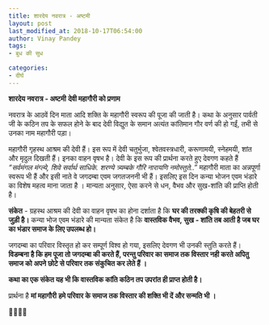 ```yaml
---
title: शारदेय नवरात्र - अष्टमी
layout: post
last_modified_at: 2018-10-17T06:54:00
author: Vinay Pandey
tags:
- बुध की सुध

categories:
- दीर्घ
---
```

**शारदेय नवरात्र - अष्टमी**
**देवी महागौरी को प्रणाम**

नवरात्र के आठवें दिन माता आदि शक्ति के महागौरी स्वरूप की पूजा की जाती है। कथा के अनुसार पार्वती जी के कठिन तप के सफल होने के बाद देवी विद्युत के समान अत्यंत कांतिमान गौर वर्ण की हो गईं, तभी से उनका नाम महागौरी पड़ा।

महागौरी गृहस्थ आश्रम की देवी हैं। इस रूप में देवी चतुर्भुजा, श्वेतवस्त्रधारी, करूणामयी, स्नेहमयी, शांत और मृदुल दिखती हैं। इनका वाहन वृषभ है। देवी के इस रूप की प्रार्थना करते हुए देवगण कहते हैं 
*“सर्वमंगल मंग्ल्ये, शिवे सर्वार्थ साधिके. शरण्ये त्र्यम्बके गौरि नारायणि नमोस्तुते..”*
महागौरी माता का अन्नपूर्णा स्वरूप भी हैं और इसी नाते वे जगदम्बा एवम जगतजननी भी हैं। इसलिए इस दिन कन्या भोजन एवम भंडारे का विशेष महत्व माना जाता है । मान्यता अनुसार, ऐसा करने से धन, वैभव और सुख-शांति की प्राप्ति होती है।

**संकेत** - ग्रहस्थ आश्रम की देवी का वाहन वृषभ का होना दर्शाता है कि **घर की तरक्की कृषि की बेहतरी से जुड़ी है।** कन्या भोज एवम भंडारे की मान्यता संकेत है कि **वास्तविक वैभव, सुख - शांति तब आती है जब घर का भंडार समाज के लिए उपलब्ध हो।**

जगदम्बा का परिवार विस्तृत हो कर सम्पूर्ण विश्व हो गया, इसलिए देवगण भी उनकी स्तुति करते हैं।  **विडम्बना है कि हम पूजा तो जगदम्बा की करते हैं, परन्तु परिवार का समाज तक विस्तार नही करते अपितु समाज को अपने छोटे से परिवार तक संकुचित कर लेते हैं ।**

**कथा का एक संकेत यह भी कि वास्तविक कांति कठिन तप उपरांत ही प्राप्त होती है।**

प्रार्थना है
**मां महागौरी**
**हमे परिवार के समाज तक विस्तार की शक्ति भी दें और सन्मति भी ।**

🙏🌷🌷🙏



